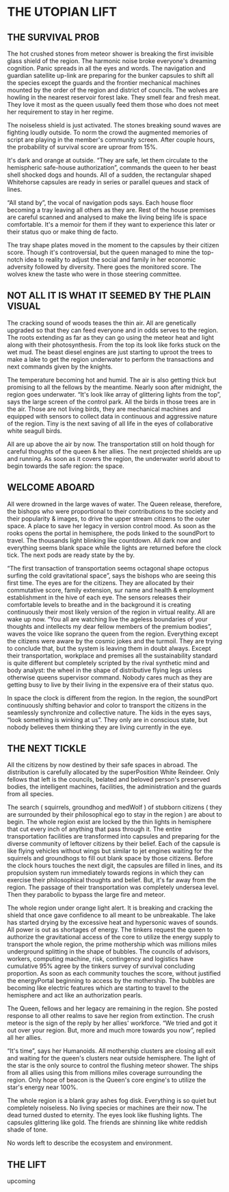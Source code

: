 # THE UTOPIAN LIFT

## THE SURVIVAL PROB

The hot crushed stones from meteor shower is breaking the first invisible glass shield of the region. The harmonic noise broke everyone's dreaming cognition. Panic spreads in all the eyes and words. The navigation and guardian satellite up-link are preparing for the bunker capsules to shift all the species except the guards and the frontier mechanical machines mounted by the order of the region and district of councils. The wolves are howling in the nearest reservoir forest lake. They smell fear and fresh meat. They love it most as the queen usually feed them those who does not meet her requirement to stay in her regime. 

The noiseless shield is just activated. The stones breaking sound waves are fighting loudly outside. To norm the crowd the augmented memories of script are playing in the member's community screen. After couple hours, the probability of survival score are uproar from 15%. 

It's dark and orange at outside. “They are safe, let them circulate to the hemispheric safe-house authorization”, commands the queen to her beast shell shocked dogs and hounds. All of a sudden, the rectangular shaped Whitehorse capsules are ready in series or parallel queues and stack of lines. 

“All stand by”, the vocal of navigation pods says. Each house floor becoming a tray leaving all others as they are. Rest of the house premises are careful scanned and analysed to make the living being life is space comfortable. It's a memoir for them if they want to experience this later or their status quo or make thing de facto. 

The tray shape plates moved in the moment to the capsules by their citizen score. Though it's controversial, but the queen managed to mine the top-notch idea to reality to adjust the social and family in her economic adversity followed by diversity. There goes the monitored score. The wolves knew the taste who were in those steering committee. 

## NOT ALL IT IS WHAT IT SEEMED BY THE PLAIN VISUAL

The cracking sound of woods teases the thin air. All are genetically upgraded so that they can feed everyone and in odds serves to the region. The roots extending as far as they can go using the meteor heat and light along with their photosynthesis. From the top its look like forks stuck on the wet mud. The beast diesel engines are just starting to uproot the trees to make a lake to get the region underwater to perform the transactions and next commands given by the knights.

The temperature becoming hot and humid. The air is also getting thick but promising to all the fellows by the meantime. Nearly soon after midnight, the region goes underwater. “It's look like array of glittering lights from the top”, says the large screen of the control park. All the birds in those trees are in the air. Those are not living birds, they are mechanical machines and equipped with sensors to collect data in continuous and aggressive nature of the region. Tiny is the next saving of all life in the eyes of collaborative white seagull birds.

All are up above the air by now. The transportation still on hold though for careful thoughts of the queen & her allies. The next projected shields are up and running. As soon as it covers the region, the underwater world about to begin towards the safe region: the space. 

## WELCOME ABOARD
All were drowned in the large waves of water. The Queen release, therefore, the bishops who were proportional to their contributions to the society and their popularity & images, to drive the upper stream citizens to the outer space. A place to save her legacy in version control mood. As soon as the rooks opens the portal in hemisphere, the pods linked to the soundPort to travel. The thousands light blinking like countdown. All dark now and everything seems blank space while the lights are returned before the clock tick. The next pods are ready state by the by.

“The first transaction of transportation seems octagonal shape octopus surfing the cold gravitational space”, says the bishops who are seeing this first time. The eyes are for the citizens. They are allocated by their commutative score, family extension, sur name and health & employment establishment in the hive of each eye. The sensors releases their comfortable levels to breathe and in the background it is creating continuously their most likely version of the region in virtual reality. All are wake up now. “You all are watching live the ageless boundaries of your thoughts and intellects my dear fellow members of the premium bodies”, waves the voice like soprano the queen from the region. Everything except the citizens were aware by the cosmic jokes and the turmoil. They are trying to conclude that, but the system is leaving them in doubt always. Except their transportation, workplace and premises all the sustainability standard is quite different but completely scripted by the rival synthetic mind and body analyst: the wheel in the shape of distributive flying legs unless otherwise queens supervisor command. Nobody cares much as they are getting busy to live by their living in the expensive era of their status quo.

In space the clock is different from the region. In the region, the soundPort continuously shifting behavior and color to transport the citizens in the seamlessly synchronize and collective nature. The kids in the eyes says, “look something is winking at us”. They only are in conscious state, but nobody believes them thinking they are living currently in the eye.

## THE NEXT TICKLE
All the citizens by now destined by their safe spaces in abroad. The distribution is carefully allocated by the superPosition White Reindeer. Only fellows that left is the councils, belated and beloved person's preserved bodies, the intelligent machines, facilities, the administration and the guards from all species.

The search ( squirrels, groundhog and medWolf ) of stubborn citizens ( they are surrounded by their philosophical ego to stay in the region ) are about to begin. The whole region exist are locked by the thin lights in hemisphere that cut every inch of anything that pass through it. The entire transportation facilities are transformed into capsules and preparing for the diverse community of leftover citizens by their belief. Each of the capsule is like flying vehicles without wings but similar to jet engines waiting for the squirrels and groundhogs to fill out blank space by those citizens. Before the clock hours touches the next digit, the capsules are filled in lines, and its propulsion system run immediately towards regions in which they can exercise their philosophical thoughts and belief. But, it's far away from the region. The passage of their transportation was completely undersea level. Then they parabolic to bypass the large fire and meteor.

The whole region under orange light alert. It is breaking and cracking the shield that once gave confidence to all meant to be unbreakable. The lake has started drying by the excessive heat and hypersonic waves of sounds. All power is out as shortages of energy. The tinkers request the queen to authorize the gravitational access of the core to utilize the energy supply to transport the whole region, the prime mothership which was millions miles underground splitting in the shape of bubbles. The councils of advisors, workers, computing machine, risk, contingency and logistics have cumulative 95% agree by the tinkers survey of survival concluding proportion. As soon as each community touches the score, without justified the energyPortal beginning to access by the mothership. The bubbles are becoming like electric features which are starting to travel to the hemisphere and act like an authorization pearls.

The Queen, fellows and her legacy are remaining in the region. She posted response to all other realms to save her region from extinction. The crush meteor is the sign of the reply by her allies' workforce. “We tried and got it out over your region. But, more and much more towards you now”, replied all her allies.

“It's time”, says her Humanoids. All mothership clusters are closing all exit and waiting for the queen's clusters near outside hemisphere. The light of the star is the only source to control the flushing meteor shower. The ships from all allies using this from millions miles coverage surrounding the region. Only hope of beacon is the Queen's core engine's to utilize the star's energy near 100%.

The whole region is a blank gray ashes fog disk. Everything is so quiet but completely noiseless. No living species or machines are their now. The dead turned dusted to eternity. The eyes look like flushing lights. The capsules glittering like gold. The friends are shinning like white reddish shade of tone.

No words left to describe the ecosystem and environment.

## THE LIFT
  upcoming 

